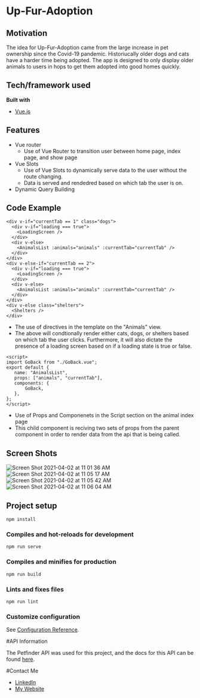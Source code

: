 # Up-Fur-Adoption

## Motivation
The idea for Up-Fur-Adoption came from the large increase in pet ownership since the Covid-19 pandemic. Historiucally older dogs and cats have a harder time being adopted. The app is designed to only display older animals to users in hops to get them adopted into good homes quickly. 


## Tech/framework used
<b>Built with</b>
- [Vue.js](https://vuejs.org/)

## Features
- Vue router
    - Use of Vue Router to transition user between home page, index page, and show page
- Vue Slots
    - Use of Vue Slots to dynamically serve data to the user without the route changing. 
    - Data is served and rendedred based on which tab the user is on. 
- Dynamic Query Building

## Code Example

```
<div v-if="currentTab == 1" class="dogs">
  <div v-if="loading === true">
    <LoadingScreen />
  </div>
  <div v-else>
    <AnimalsList :animals="animals" :currentTab="currentTab" />
  </div>
</div>
<div v-else-if="currentTab == 2">
  <div v-if="loading === true">
    <LoadingScreen />
  </div>
  <div v-else>
    <AnimalsList :animals="animals" :currentTab="currentTab" />
  </div>
</div>
<div v-else class="shelters">
  <Shelters />
</div>
 ```
 - The use of directives in the template on the "Animals" view. 
 - The above will condtionally render either cats, dogs, or shelters based on which tab the user clicks. Furthermore, it will also dictate the presence of a loading screen based on if a loading state is true or false. 
 
 ```
 <script>
import GoBack from "./GoBack.vue";
export default {
	name: "AnimalsList",
	props: ["animals", "currentTab"],
	components: {
		GoBack,
	},
};
</script>
```
- Use of Props and Componenets in the Script section on the animal index page
- This child component is reciving two sets of props from the parent component in order to render data from the api that is being called.  

 ## Screen Shots
![Screen Shot 2021-04-02 at 11 01 36 AM](https://user-images.githubusercontent.com/76078305/113437688-4f57b600-93a4-11eb-9539-86f0432733c7.png)
![Screen Shot 2021-04-02 at 11 05 17 AM](https://user-images.githubusercontent.com/76078305/113437639-3818c880-93a4-11eb-84c3-0fb249a1fd9c.png)
![Screen Shot 2021-04-02 at 11 05 42 AM](https://user-images.githubusercontent.com/76078305/113437656-40710380-93a4-11eb-885c-df3193ac6080.png)
![Screen Shot 2021-04-02 at 11 06 04 AM](https://user-images.githubusercontent.com/76078305/113437660-44048a80-93a4-11eb-9e1e-4ae82936ca87.png)

## Project setup
```
npm install
```

### Compiles and hot-reloads for development
```
npm run serve
```

### Compiles and minifies for production
```
npm run build
```

### Lints and fixes files
```
npm run lint
```

### Customize configuration
See [Configuration Reference](https://cli.vuejs.org/config/).

#API Information

The Petfinder API was used for this project, and the docs for this API can be found [here](https://www.petfinder.com/developers/v2/docs/). 

#Contact Me
- [LinkedIn](https://www.linkedin.com/in/philip-haines/)
- [My Website](https://philiphaines.com)
